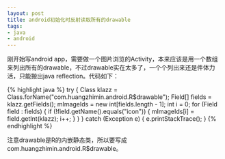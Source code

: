 ```yaml
---
layout: post
title: android初始化时反射读取所有的drawable
tags:
- java
- android
---
```

刚开始写android app，需要做一个图片浏览的Activity，本来应该是用一个数组来列出所有的drawable，不过drawable实在太多了，一个个列出来还是件体力活，只能搬出java reflection。代码如下：

{% highlight java %}
try {
    Class klazz = Class.forName("com.huangzhimin.android.R$drawable");
    Field[] fields = klazz.getFields();
    mImageIds = new int[fields.length - 1];
    int i = 0;
    for (Field field : fields) {
    	if (!field.getName().equals("icon")) {
    	    mImageIds[i] = field.getInt(klazz);
    	    i++;
    	}
    }
} catch (Exception e) {
    e.printStackTrace();
}
{% endhighlight %}

注意drawable是R的内嵌静态类，所以要写成com.huangzhimin.android.R$drawable。

